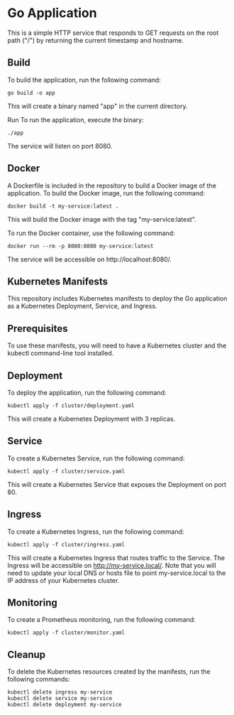 # Go Application
This is a simple HTTP service that responds to GET requests on the root path ("/") by returning the current timestamp and hostname.

## Build
To build the application, run the following command:

```
go build -o app
```

This will create a binary named "app" in the current directory.

Run
To run the application, execute the binary:

```
./app
```

The service will listen on port 8080.

## Docker
A Dockerfile is included in the repository to build a Docker image of the application. To build the Docker image, run the following command:

```
docker build -t my-service:latest .
```

This will build the Docker image with the tag "my-service:latest".

To run the Docker container, use the following command:

```
docker run --rm -p 8080:8080 my-service:latest
```

The service will be accessible on http://localhost:8080/.

## Kubernetes Manifests
This repository includes Kubernetes manifests to deploy the Go application as a Kubernetes Deployment, Service, and Ingress.

## Prerequisites
To use these manifests, you will need to have a Kubernetes cluster and the kubectl command-line tool installed.

## Deployment
To deploy the application, run the following command:

```
kubectl apply -f cluster/deployment.yaml
```

This will create a Kubernetes Deployment with 3 replicas.

## Service
To create a Kubernetes Service, run the following command:


```
kubectl apply -f cluster/service.yaml
```
This will create a Kubernetes Service that exposes the Deployment on port 80.

## Ingress
To create a Kubernetes Ingress, run the following command:

```
kubectl apply -f cluster/ingress.yaml
```

This will create a Kubernetes Ingress that routes traffic to the Service. The Ingress will be accessible on http://my-service.local/. Note that you will need to update your local DNS or hosts file to point my-service.local to the IP address of your Kubernetes cluster.

## Monitoring
To create a Prometheus monitoring, run the following command:

```
kubectl apply -f cluster/monitor.yaml
```
## Cleanup
To delete the Kubernetes resources created by the manifests, run the following commands:

```
kubectl delete ingress my-service
kubectl delete service my-service
kubectl delete deployment my-service
```





